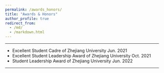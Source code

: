 ```yaml
---
permalink: /awards_honors/
title: "Awards & Honors"
author_profile: true
redirect_from: 
  - /md/
  - /markdown.html
---
```


- - -

 - Excellent Student Cadre of Zhejiang University Jun. 2021
 - Excellent Student Leadership Award of Zhejiang University Oct. 2021
 - Student Leadership Award of Zhejiang University Jun. 2022 

- - -   
